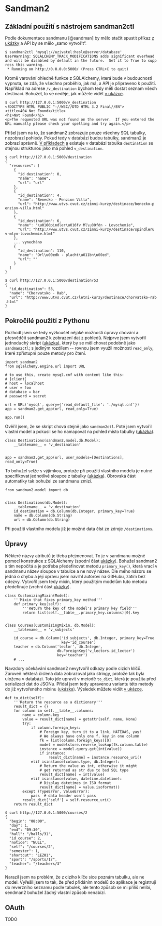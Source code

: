 
Sandman2
========

Základní použití s nástrojem sandman2ctl
----------------------------------------

Podle dokumentace sandmanu [@sandman] by mělo stačit spustit příkaz [z ukázky](#code:sandman2:command) a API by se mělo „samo vytvořit“.

```{caption="{#code:sandman2:command}Sandman2: Automatické vytvoření REST API"}
$ sandman2ctl 'mysql://uzivatel:heslo@server/databaze'
UserWarning: SQLALCHEMY_TRACK_MODIFICATIONS adds significant overhead 
and will be disabled by default in the future.  Set it to True to supp
ress this warning.
 * Running on http://0.0.0.0:5000/ (Press CTRL+C to quit)
```

Kromě varování ohledně funkce z SQLAlchemy, která bude v budoucnosti vypnuta, se zdá, že všechno proběhlo,
jak má, a API je připraveno k použití.
Například na adrese `/v_destination` bychom tedy měli dostat seznam všech destinací.
Bohužel, to se neděje, jak můžete vidět [v ukázce](#code:sandman2:get1).

```{caption="{#code:sandman2:get1}Sandman2: Chyba 404"}
$ curl http://127.0.0.1:5000/v_destination
<!DOCTYPE HTML PUBLIC "-//W3C//DTD HTML 3.2 Final//EN">
<title>404 Not Found</title>
<h1>Not Found</h1>
<p>The requested URL was not found on the server.  If you entered the 
URL manually please check your spelling and try again.</p>
```

Přišel jsem na to, že sandman2 zobrazuje pouze všechny SQL tabulky, nezobrazí pohledy.
Pokud tedy v databázi budou tabulky, sandman2 je zobrazí správně.
[V příkladech](#code:sandman2:get2) [a](#code:sandman2:get3)  existuje v databázi tabulka `destination` se stejnou strukturou jako má pohled `v_destination`.

```{caption="{#code:sandman2:get2}Sandman2: Seznam destinací"}
$ curl http://127.0.0.1:5000/destination
{
  "resources": [
    {
      "id_destination": 0,
      "name": "name",
      "url": "url"
    },
    {
      "id_destination": 4,
      "name": "Benecko - Penzion Villa",
      "url": "http://www.utvs.cvut.cz/zimni-kurzy/destinace/benecko-p
enzion-villa.html"
    },
    {
      "id_destination": 6,
      "name": "\u0160pindler\u016fv Ml\u00fdn - Lovochemie",
      "url": "http://www.utvs.cvut.cz/zimni-kurzy/destinace/spindleru
v-mlyn-lovochemie.html"
    },
    ... vynecháno
    {
      "id_destination": 110,
      "name": "Orl\u00edk - placht\u011bn\u00ed",
      "url": ""
    }
  ]
}
```

```{caption="{#code:sandman2:get3}Sandman2: Jedna destinace"}
$ curl http://127.0.0.1:5000/destination/53
{
  "id_destination": 53,
  "name": "Chorvatsko - Rab",
  "url": "http://www.utvs.cvut.cz/letni-kurzy/destinace/chorvatsko-rab
.html"
}
```

Pokročilé použití z Pythonu
---------------------------

Rozhodl jsem se tedy vyzkoušet nějaké možnosti úpravy chování a přesvědčit sandman2 k zobrazení dat z pohledů.
Nejprve jsem vytvořil jednoduchý skript ([ukázka](#code:sandman2:py1)), který by se měl chovat podobně jako `sandman2ctl`;
s jediným rozdílem -- rovnou jsem využil možnosti `read_only`, které zpřístupní pouze metody pro čtení.

```{caption="{#code:sandman2:py1}Sandman2: Použití z Pythonu" .python}
import sandman2
from sqlalchemy.engine.url import URL

# to use this, create mysql.cnf with content like this:
# [client]
# host = localhost
# user = foo
# database = bar
# password = secret

url = URL('mysql', query={'read_default_file': './mysql.cnf'})
app = sandman2.get_app(url, read_only=True)

app.run()
```

Ověřil jsem, že se skript chová stejně jako `sandman2ctl`.
Poté jsem vytvořil vlastní model a pokusil se ho namapovat na pohled místo tabulky ([ukázka](#code:sandman2:py2)).

```{caption="{#code:sandman2:py2}Sandman2: Pokus o vlastní model" .python}
class Destinations(sandman2.model.db.Model):
    __tablename__ = 'v_destination'


app = sandman2.get_app(url, user_models=[Destinations], read_only=True)
```

To bohužel selže s výjimkou, protože při použití vlastního modelu je nutné specifikovat jednotlivé sloupce z tabulky ([ukázka](#code:sandman2:py3)).
Obrovská část automatiky tak bohužel ze sandmanu zmizí.

```{caption="{#code:sandman2:py3}Sandman2: Vlastní model" .python}
from sandman2.model import db


class Destinations(db.Model):
    __tablename__ = 'v_destination'
    id_destination = db.Column(db.Integer, primary_key=True)
    name = db.Column(db.String)
    url = db.Column(db.String)
```

Při použití vlastního modelu již je možné data číst ze zdroje `/destinations`.

Úpravy
------

Některé názvy atributů je třeba přejmenovat.
To je v sandmanu možné pomocí konstrukce z SQLAlchemy (spodní část [ukázky](#code:sandman2:py45)).
Bohužel sandman2 s tím nepočítá a je potřeba předefinovat metodu `primary_key()`,
která vrací v sandmanu název sloupce v tabulce a ne nový název.
Dle mého názoru se jedná o chybu a její opravu jsem navrhl autorovi na GitHubu, zatím bez odezvy.
Vytvořil jsem tedy mixin, který použitým modelům tuto metodu předefinuje (vrchní část [ukázky](#code:sandman2:py45)).

```{caption="{#code:sandman2:py45}Sandman2: Přejmenování sloupců" .python}
class CustomizingMixin(Model):
    '''Mixin that fixes primary_key method'''
    def primary_key(self):
        '''Return the key of the model's primary key field'''
        return list(self.__table__.primary_key.columns)[0].key


class Courses(CustomizingMixin, db.Model):
    __tablename__ = 'v_subjects'

    id_course = db.Column('id_subjects', db.Integer, primary_key=True
                          key='id_course')
    teacher = db.Column('lector', db.Integer,
                        db.ForeignKey('v_lectors.id_lector')
                        key='teacher')
    # ...
```

Navzdory očekávání sandman2 nevytvořil odkazy podle cizích klíčů.
Zároveň některá číslená data zobrazoval jako stringy, protože tak byla uložena v databázi.
Toto jde upravit v metodě `to_dict`, která je
použita před serializací dat do JSONu.
Přidal jsem tedy upravenou variantu této metody do již vytvořeného mixinu ([ukázka](#code:sandman2:py5)).
Výsledek můžete vidět [v ukázce](#code:sandman2:get4).

```{caption="{#code:sandman2:py5}Sandman2: Přidání prolinkování a další úpravy" .python}
def to_dict(self):
    '''Return the resource as a dictionary'''
    result_dict = {}
    for column in self.__table__.columns:
        name = column.key
        value = result_dict[name] = getattr(self, name, None)
        try:
            if column.foreign_keys:
                # Foreign key, turn it to a link, HATEOAS, yay!
                # We always have only one f. key in one column
                fk = list(column.foreign_keys)[0]
                model = modelstore.reverse_lookup(fk.column.table)
                instance = model.query.get(int(value))
                if instance:
                    result_dict[name] = instance.resource_uri()
            elif isinstance(column.type, db.Integer):
                # Return the value as int, otherwise it might
                # get returned as str due to bad SQL type
                result_dict[name] = int(value)
            elif isinstance(value, datetime.datetime):
                # Display datetimes in ISO format
                result_dict[name] = value.isoformat()
        except (TypeError, ValueError):
            pass  # data header won't pass
        result_dict['self'] = self.resource_uri()
    return result_dict
```

```{caption="{#code:sandman2:get4}Sandman2: Výsledek s odkazy"}
$ curl http://127.0.0.1:5000/courses/2
{
  "begin": "08:00",
  "day": 1,
  "end": "09:30",
  "hall": "/halls/31",
  "id_course": 2,
  "notice": "NULL",
  "self": "/courses/2",
  "semester": 1,
  "shortcut": "LEZ01",
  "sport": "/sports/17",
  "teacher": "/teachers/3"
}
```

Narazil jsem na problém, že z cizího klíče sice poznám tabulku, ale ne model.
Vyřešil jsem to tak, že před přidáním modelů do aplikace je registruji do reverzního seznamu podle tabulek,
ale tento způsob se mi příliš nelíbí, sendman2 bohužel žádný vlastní způsob nenabízí.

OAuth
-----

TODO
